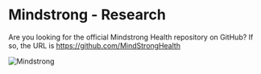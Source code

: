 # Mindstrong - Research

Are you looking for the official Mindstrong Health repository on GitHub? If so, the URL is https://github.com/MindStrongHealth

![Mindstrong](https://avatars1.githubusercontent.com/u/12160845?s=200&v=4)
